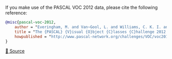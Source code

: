 If you make use of the PASCAL VOC 2012 data, please cite the following reference:

``` bibtex
@misc{pascal-voc-2012,
	author = "Everingham, M. and Van~Gool, L. and Williams, C. K. I. and Winn, J. and Zisserman, A.",
	title = "The {PASCAL} {V}isual {O}bject {C}lasses {C}hallenge 2012 {(VOC2012)} {R}esults",
	howpublished = "http://www.pascal-network.org/challenges/VOC/voc2012/workshop/index.html"
}
```

[🔗 Source](http://host.robots.ox.ac.uk/pascal/VOC/voc2012/index.html#citation)